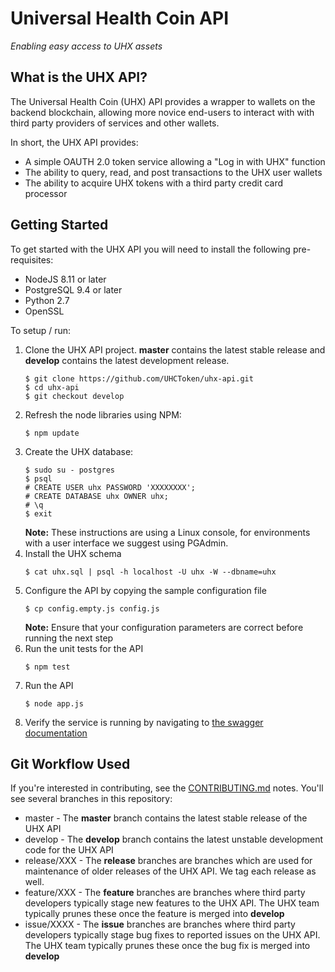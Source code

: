 # Universal Health Coin API
*Enabling easy access to UHX assets*

## What is the UHX API?

The Universal Health Coin (UHX) API provides a wrapper to wallets on the backend blockchain, allowing more novice end-users to interact with with 
third party providers of services and other wallets.

In short, the UHX API provides:

* A simple OAUTH 2.0 token service allowing a "Log in with UHX" function
* The ability to query, read, and post transactions to the UHX user wallets
* The ability to acquire UHX tokens with a third party credit card processor

## Getting Started

To get started with the UHX API you will need to install the following pre-requisites:

* NodeJS 8.11 or later
* PostgreSQL 9.4 or later
* Python 2.7
* OpenSSL

To setup / run:

1. Clone the UHX API project. **master** contains the latest stable release and **develop** contains the latest development release. 
   ```
   $ git clone https://github.com/UHCToken/uhx-api.git
   $ cd uhx-api
   $ git checkout develop
   ```
2. Refresh the node libraries using NPM:
   ```
   $ npm update
   ```
3. Create the UHX database:
   ```
   $ sudo su - postgres
   $ psql
   # CREATE USER uhx PASSWORD 'XXXXXXXX';
   # CREATE DATABASE uhx OWNER uhx;
   # \q
   $ exit
   ```
   **Note:** These instructions are using a Linux console, for environments with a user interface we suggest using PGAdmin.
4. Install the UHX schema
   ```
   $ cat uhx.sql | psql -h localhost -U uhx -W --dbname=uhx
   ```
5. Configure the API by copying the sample configuration file
   ```
   $ cp config.empty.js config.js
   ```
   **Note:** Ensure that your configuration parameters are correct before running the next step
6. Run the unit tests for the API
   ```
   $ npm test
   ```
7. Run the API
   ```
   $ node app.js
   ```
8. Verify the service is running by navigating to [the swagger documentation](http://localhost:4001/api-docs)

## Git Workflow Used

If you're interested in contributing, see the [CONTRIBUTING.md](CONTRIBUTING.md) notes. You'll see several branches in this repository:

 * master - The **master** branch contains the latest stable release of the UHX API
 * develop - The **develop** branch contains the latest unstable development code for the UHX API
 * release/XXX - The **release** branches are branches which are used for maintenance of older releases of the UHX API. We tag each release as well.
 * feature/XXX - The **feature** branches are branches where third party developers typically stage new features to the UHX API. The UHX team typically prunes these once the feature is merged into **develop**
 * issue/XXXX - The **issue** branches are branches where third party developers typically stage bug fixes to reported issues on the UHX API. The UHX team typically prunes these once the bug fix is merged into **develop**